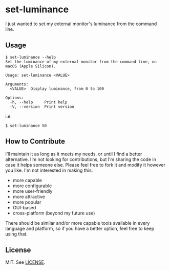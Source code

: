 # set-luminance

I just wanted to set my external monitor's luminance from the command line.

## Usage

```console
$ set-luminance --help
Set the luminance of my external monitor from the command line, on macOS (Apple Silicon).

Usage: set-luminance <VALUE>

Arguments:
  <VALUE>  Display luminance, from 0 to 100

Options:
  -h, --help     Print help
  -V, --version  Print version
```

i.e.

```console
$ set-luminance 50
```

## How to Contribute

I’ll maintain it as long as it meets my needs, or until I find a better alternative. I’m not looking for contributions, but I’m sharing the code in case it helps someone else. Please feel free to fork it and modify it however you like. I'm not interested in making this:

- more capable
- more configurable
- more user-friendly
- more attractive
- more popular
- GUI-based
- cross-platform (beyond my future use)

There should be similar and/or more capable tools available in every language and platform, so if you have a better option, feel free to keep using that.

## License

MIT. See [LICENSE](LICENSE).
